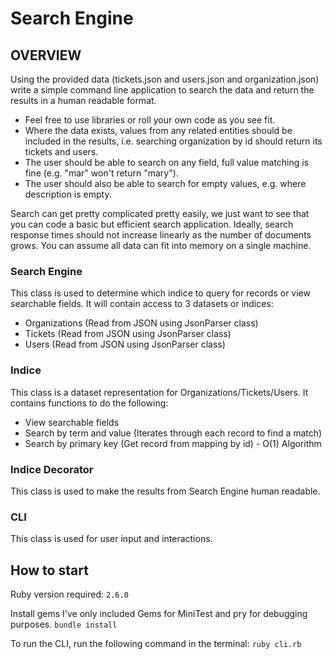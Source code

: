 # Search Engine

## OVERVIEW

Using the provided data (tickets.json and users.json and organization.json) write a simple
command line application to search the data and return the results in a human readable format.

* Feel free to use libraries or roll your own code as you see fit.
* Where the data exists, values from any related entities should be included in the results, i.e. searching organization by id should return its tickets and users.
* The user should be able to search on any field, full value matching is fine (e.g. "mar" won't return "mary").
* The user should also be able to search for empty values, e.g. where description is empty.

Search can get pretty complicated pretty easily, we just want to see that you can code a basic but efficient search application. Ideally, search response times should not increase linearly as the number of documents grows. You can assume all data can fit into memory on a single
machine.

### Search Engine
This class is used to determine which indice to query for records or view searchable fields.
It will contain access to 3 datasets or indices:
- Organizations (Read from JSON using JsonParser class)
- Tickets (Read from JSON using JsonParser class)
- Users (Read from JSON using JsonParser class)

### Indice
This class is a dataset representation for Organizations/Tickets/Users.
It contains functions to do the following:
- View searchable fields
- Search by term and value (Iterates through each record to find a match)
- Search by primary key (Get record from mapping by id) - O(1) Algorithm

### Indice Decorator
This class is used to make the results from Search Engine human readable.

### CLI
This class is used for user input and interactions.

## How to start
Ruby version required: `2.6.0`

Install gems
I've only included Gems for MiniTest and pry for debugging purposes.
`bundle install`

To run the CLI, run the following command in the terminal:
`ruby cli.rb`
